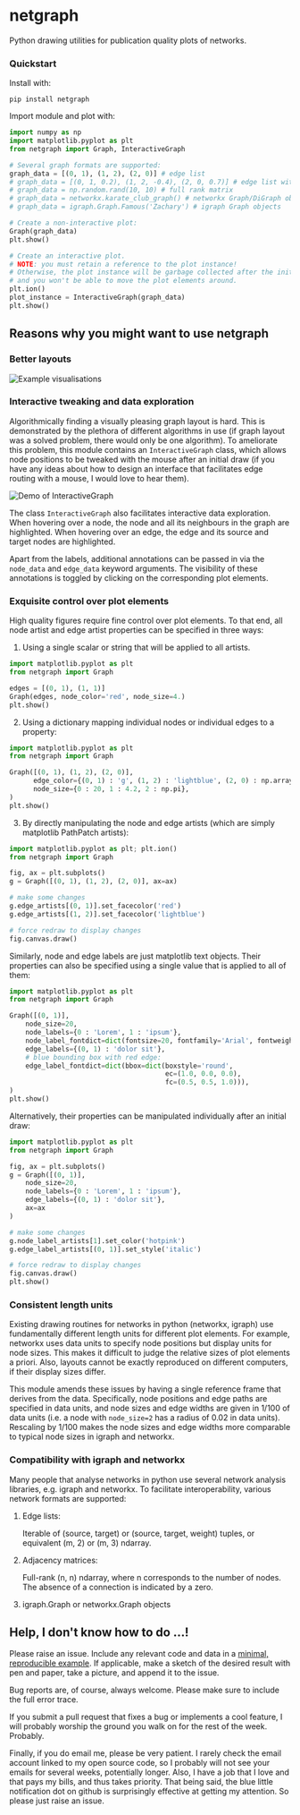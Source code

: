 # netgraph

Python drawing utilities for publication quality plots of networks.


### Quickstart

Install with:

``` shell
pip install netgraph
```

Import module and plot with:

``` python
import numpy as np
import matplotlib.pyplot as plt
from netgraph import Graph, InteractiveGraph

# Several graph formats are supported:
graph_data = [(0, 1), (1, 2), (2, 0)] # edge list
# graph_data = [(0, 1, 0.2), (1, 2, -0.4), (2, 0, 0.7)] # edge list with weights
# graph_data = np.random.rand(10, 10) # full rank matrix
# graph_data = networkx.karate_club_graph() # networkx Graph/DiGraph objects
# graph_data = igraph.Graph.Famous('Zachary') # igraph Graph objects

# Create a non-interactive plot:
Graph(graph_data)
plt.show()

# Create an interactive plot.
# NOTE: you must retain a reference to the plot instance!
# Otherwise, the plot instance will be garbage collected after the initial draw
# and you won't be able to move the plot elements around.
plt.ion()
plot_instance = InteractiveGraph(graph_data)
plt.show()
```

## Reasons why you might want to use netgraph


### Better layouts

![Example visualisations](./figures/examples.png)


### Interactive tweaking and data exploration

Algorithmically finding a visually pleasing graph layout is hard.
This is demonstrated by the plethora of different algorithms in use
(if graph layout was a solved problem, there would only be one
algorithm). To ameliorate this problem, this module contains an
`InteractiveGraph` class, which allows node positions to be tweaked
with the mouse after an initial draw (if you have any ideas about how
to design an interface that facilitates edge routing with a mouse, I
would love to hear them).

![Demo of InteractiveGraph](https://media.giphy.com/media/xUOxfk8zazlkWLYtlC/giphy.gif)

The class `InteractiveGraph` also facilitates interactive data exploration.
When hovering over a node, the node and all its neighbours in the graph are highlighted.
When hovering over an edge, the edge and its source and target nodes are highlighted.

Apart from the labels, additional annotations can be passed in via the
`node_data` and `edge_data` keyword arguments. The visibility of these
annotations is toggled by clicking on the corresponding plot elements.


### Exquisite control over plot elements

High quality figures require fine control over plot elements.
To that end, all node artist and edge artist properties can be specified in three ways:

1. Using a single scalar or string that will be applied to all artists.

``` python
import matplotlib.pyplot as plt
from netgraph import Graph

edges = [(0, 1), (1, 1)]
Graph(edges, node_color='red', node_size=4.)
plt.show()
```

2. Using a dictionary mapping individual nodes or individual edges to a property:

``` python
import matplotlib.pyplot as plt
from netgraph import Graph

Graph([(0, 1), (1, 2), (2, 0)],
      edge_color={(0, 1) : 'g', (1, 2) : 'lightblue', (2, 0) : np.array([1, 0, 0])},
      node_size={0 : 20, 1 : 4.2, 2 : np.pi},
)
plt.show()
```

3. By directly manipulating the node and edge artists (which are simply matplotlib PathPatch artists):

``` python
import matplotlib.pyplot as plt; plt.ion()
from netgraph import Graph

fig, ax = plt.subplots()
g = Graph([(0, 1), (1, 2), (2, 0)], ax=ax)

# make some changes
g.edge_artists[(0, 1)].set_facecolor('red')
g.edge_artists[(1, 2)].set_facecolor('lightblue')

# force redraw to display changes
fig.canvas.draw()
```

Similarly, node and edge labels are just matplotlib text objects.
Their properties can also be specified using a single value that is applied to all of them:

``` python
import matplotlib.pyplot as plt
from netgraph import Graph

Graph([(0, 1)],
    node_size=20,
    node_labels={0 : 'Lorem', 1 : 'ipsum'},
    node_label_fontdict=dict(fontsize=20, fontfamily='Arial', fontweight='bold'),
    edge_labels={(0, 1) : 'dolor sit'},
    # blue bounding box with red edge:
    edge_label_fontdict=dict(bbox=dict(boxstyle='round',
                                       ec=(1.0, 0.0, 0.0),
                                       fc=(0.5, 0.5, 1.0))),
)
plt.show()
```

Alternatively, their properties can be manipulated individually after an initial draw:

``` python
import matplotlib.pyplot as plt
from netgraph import Graph

fig, ax = plt.subplots()
g = Graph([(0, 1)],
    node_size=20,
    node_labels={0 : 'Lorem', 1 : 'ipsum'},
    edge_labels={(0, 1) : 'dolor sit'},
    ax=ax
)

# make some changes
g.node_label_artists[1].set_color('hotpink')
g.edge_label_artists[(0, 1)].set_style('italic')

# force redraw to display changes
fig.canvas.draw()
plt.show()
```

### Consistent length units

Existing drawing routines for networks in python (networkx, igraph)
use fundamentally different length units for different plot elements.
For example, networkx uses data units to specify node positions but
display units for node sizes. This makes it difficult to judge the
relative sizes of plot elements a priori. Also, layouts cannot be
exactly reproduced on different computers, if their display sizes
differ.

This module amends these issues by having a single reference frame
that derives from the data. Specifically, node positions and edge
paths are specified in data units, and node sizes and edge widths are
given in 1/100 of data units (i.e. a node with `node_size=2` has a
radius of 0.02 in data units). Rescaling by 1/100 makes the node sizes
and edge widths more comparable to typical node sizes in igraph and
networkx.


### Compatibility with igraph and networkx

Many people that analyse networks in python use several network analysis libraries, e.g. igraph and networkx.
To facilitate interoperability, various network formats are supported:

1. Edge lists:

   Iterable of (source, target) or (source, target, weight) tuples,
   or equivalent (m, 2) or (m, 3) ndarray.

2. Adjacency matrices:

   Full-rank (n, n) ndarray, where n corresponds to the number of nodes.
   The absence of a connection is indicated by a zero.

3. igraph.Graph or networkx.Graph objects


## Help, I don't know how to do ...!

Please raise an issue. Include any relevant code and data in a
[minimal, reproducible
example](https://stackoverflow.com/help/minimal-reproducible-example).
If applicable, make a sketch of the desired result with pen and paper,
take a picture, and append it to the issue.

Bug reports are, of course, always welcome. Please make sure to
include the full error trace.

If you submit a pull request that fixes a bug or implements a
cool feature, I will probably worship the ground you walk on for the
rest of the week. Probably.

Finally, if you do email me, please be very patient. I rarely check
the email account linked to my open source code, so I probably will
not see your emails for several weeks, potentially longer. Also, I have a
job that I love and that pays my bills, and thus takes priority. That
being said, the blue little notification dot on github is surprisingly
effective at getting my attention. So please just raise an issue.

